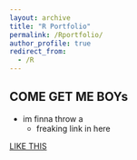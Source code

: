 ```yaml
---
layout: archive
title: "R Portfolio"
permalink: /Rportfolio/
author_profile: true
redirect_from:
  - /R
---
```


## COME GET ME BOYs
* im finna throw a 
  * freaking link in here

[LIKE THIS](/R/)
